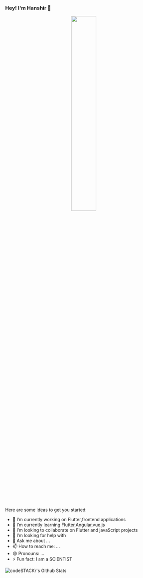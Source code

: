 ### Hey! I'm Hanshir 👋



<p align="center" ><img 
 src="https://user-images.githubusercontent.com/22797857/90096298-b90f4b00-dd54-11ea-9a31-00ad53f8ec04.gif" width="40%"/></p>


Here are some ideas to get you started:

- 🔭 I’m currently working on Flutter,frontend applications
- 🌱 I’m currently learning Flutter,Angular,vue.js
- 👯 I’m looking to collaborate on Flutter and javaScript projects
- 🤔 I’m looking for help with 
- 💬 Ask me about ...
- 📫 How to reach me: ...
- 😄 Pronouns: ...
- ⚡ Fun fact: I am a SCIENTIST


<img align="left" alt="codeSTACKr's Github Stats" src="https://github-readme-stats.vercel.app/api?username=5cientist&show_icons=true&hide_border=true&theme=vue" />

